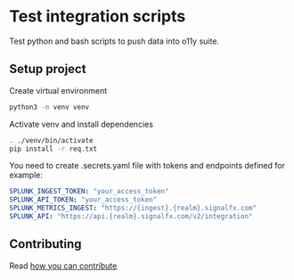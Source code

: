 # Test integration scripts
Test python and bash scripts to push data into o11y suite. 

## Setup project 
Create virtual environment

```bash
python3 -m venv venv
```

Activate venv and install dependencies

```bash
. ./venv/bin/activate
pip install -r req.txt
```

You need to create .secrets.yaml file with tokens and endpoints defined for example:

```yaml
SPLUNK_INGEST_TOKEN: "your_access_token"
SPLUNK_API_TOKEN: "your_access_token"
SPLUNK_METRICS_INGEST: "https://{ingest}.{realm}.signalfx.com"
SPLUNK_API: "https://api.{realm}.signalfx.com/v2/integration"

```

## Contributing

Read [how you can contribute](CONTRIBUTING.md)